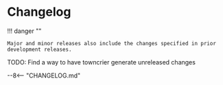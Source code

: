 # Changelog

!!! danger ""

    Major and minor releases also include the changes specified in prior development releases.

TODO: Find a way to have towncrier generate unreleased changes

--8<-- "CHANGELOG.md"
